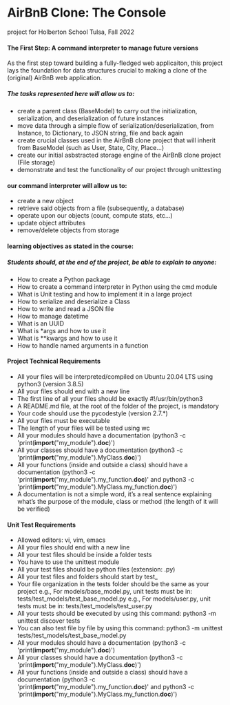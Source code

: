 # AirBnB Clone: The Console
project for Holberton School Tulsa, Fall 2022

#### The First Step: A command interpreter to manage future versions
As the first step toward building a fully-fledged web applicaiton, this project lays the foundation
for data structures crucial to making a clone of the (original) AirBnB web application.

##### The tasks represented here will allow us to:
* create a parent class (BaseModel) to carry out the initialization, serialization, and deserialization of future instances
* move data through a simple flow of serialization/deserialization, from Instance, to Dictionary, to JSON string, file and back again
* create crucial classes used in the AirBnB clone project that will inherit from BaseModel (such as User, State, City, Place...)
* create our initial asbstracted storage engine of the AirBnB clone project (File storage)
* demonstrate and test the functionality of our project through unittesting

#### our command interpreter will allow us to:
* create a new object
* retrieve said objects from a file (subsequently, a database)
* operate upon our objects (count, compute stats, etc...)
* update object attributes
* remove/delete objects from storage

#### learning objectives as stated in the course:
##### Students should, at the end of the project, be able to explain to anyone:
* How to create a Python package
* How to create a command interpreter in Python using the cmd module
* What is Unit testing and how to implement it in a large project
* How to serialize and deserialize a Class
* How to write and read a JSON file
* How to manage datetime
* What is an UUID
* What is *args and how to use it
* What is **kwargs and how to use it
* How to handle named arguments in a function

#### Project Technical Requirements
* All your files will be interpreted/compiled on Ubuntu 20.04 LTS using python3 (version 3.8.5)
* All your files should end with a new line
* The first line of all your files should be exactly #!/usr/bin/python3
* A README.md file, at the root of the folder of the project, is mandatory
* Your code should use the pycodestyle (version 2.7.*)
* All your files must be executable
* The length of your files will be tested using wc
* All your modules should have a documentation (python3 -c 'print(__import__("my_module").__doc__)')
* All your classes should have a documentation (python3 -c 'print(__import__("my_module").MyClass.__doc__)')
* All your functions (inside and outside a class) should have a documentation (python3 -c 'print(__import__("my_module").my_function.__doc__)' and python3 -c 'print(__import__("my_module").MyClass.my_function.__doc__)')
* A documentation is not a simple word, it’s a real sentence explaining what’s the purpose of the module, class or method (the length of it will be verified)

#### Unit Test Requirements
* Allowed editors: vi, vim, emacs
* All your files should end with a new line
* All your test files should be inside a folder tests
* You have to use the unittest module
* All your test files should be python files (extension: .py)
* All your test files and folders should start by test_
* Your file organization in the tests folder should be the same as your project
e.g., For models/base_model.py, unit tests must be in: tests/test_models/test_base_model.py
e.g., For models/user.py, unit tests must be in: tests/test_models/test_user.py
* All your tests should be executed by using this command: python3 -m unittest discover tests
* You can also test file by file by using this command: python3 -m unittest tests/test_models/test_base_model.py
* All your modules should have a documentation (python3 -c 'print(__import__("my_module").__doc__)')
* All your classes should have a documentation (python3 -c 'print(__import__("my_module").MyClass.__doc__)')
* All your functions (inside and outside a class) should have a documentation (python3 -c 'print(__import__("my_module").my_function.__doc__)' and python3 -c 'print(__import__("my_module").MyClass.my_function.__doc__)')
